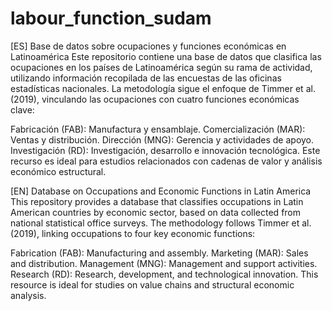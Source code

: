 # labour_function_sudam
[ES]
Base de datos sobre ocupaciones y funciones económicas en Latinoamérica
Este repositorio contiene una base de datos que clasifica las ocupaciones en los países de Latinoamérica según su rama de actividad, utilizando información recopilada de las encuestas de las oficinas estadísticas nacionales. La metodología sigue el enfoque de Timmer et al. (2019), vinculando las ocupaciones con cuatro funciones económicas clave:

Fabricación (FAB): Manufactura y ensamblaje.
Comercialización (MAR): Ventas y distribución.
Dirección (MNG): Gerencia y actividades de apoyo.
Investigación (RD): Investigación, desarrollo e innovación tecnológica.
Este recurso es ideal para estudios relacionados con cadenas de valor y análisis económico estructural.

[EN]
Database on Occupations and Economic Functions in Latin America
This repository provides a database that classifies occupations in Latin American countries by economic sector, based on data collected from national statistical office surveys. The methodology follows Timmer et al. (2019), linking occupations to four key economic functions:

Fabrication (FAB): Manufacturing and assembly.
Marketing (MAR): Sales and distribution.
Management (MNG): Management and support activities.
Research (RD): Research, development, and technological innovation.
This resource is ideal for studies on value chains and structural economic analysis.

